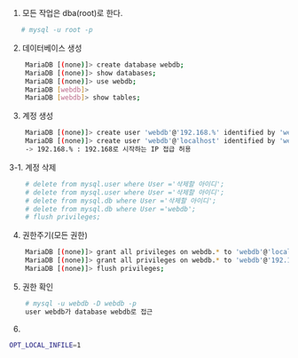 
1. 모든 작업은 dba(root)로 한다.
```sh
   # mysql -u root -p
```
2. 데이터베이스 생성
```sh
	MariaDB [(none)]> create database webdb;
	MariaDB [(none)]> show databases;
	MariaDB [(none)]> use webdb;
	MariaDB [webdb]>
	MariaDB [webdb]> show tables;
```

3. 계정 생성
```sh
	MariaDB [(none)]> create user 'webdb'@'192.168.%' identified by 'webdb';
	MariaDB [(none)]> create user 'webdb'@'localhost' identified by 'webdb';
	-> 192.168.% : 192.168로 시작하는 IP 접급 허용
```

3-1. 계정 삭제
```sh
	# delete from mysql.user where User ='삭제할 아이디';
	# delete from mysql.user where User ='삭제할 아이디';
	# delete from mysql.db where User ='삭제할 아이디';
	# delete from mysql.db where User ='webdb';
	# flush privileges;
```

4. 권한주기(모든 권한)
```sh
	MariaDB [(none)]> grant all privileges on webdb.* to 'webdb'@'localhost';
	MariaDB [(none)]> grant all privileges on webdb.* to 'webdb'@'192.168.%';
	MariaDB [(none)]> flush privileges;
```

5. 권한 확인
```sh
	# mysql -u webdb -D webdb -p
	user webdb가 database webdb로 접근
```

6. 
```sh
OPT_LOCAL_INFILE=1
```
